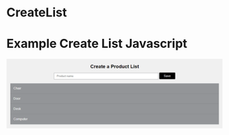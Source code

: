 # CreateList

Example Create List Javascript
=========

![list](https://github.com/isamoralesaa/CreateList/blob/main/img/Screenshot.png?raw=true)
